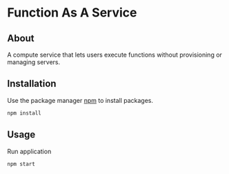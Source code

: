 # Function As A Service
## About
A compute service that lets users execute functions without provisioning or managing servers.

## Installation

Use the package manager [npm]() to install packages.

```bash
npm install
```

## Usage

Run application
```bash
npm start
```

